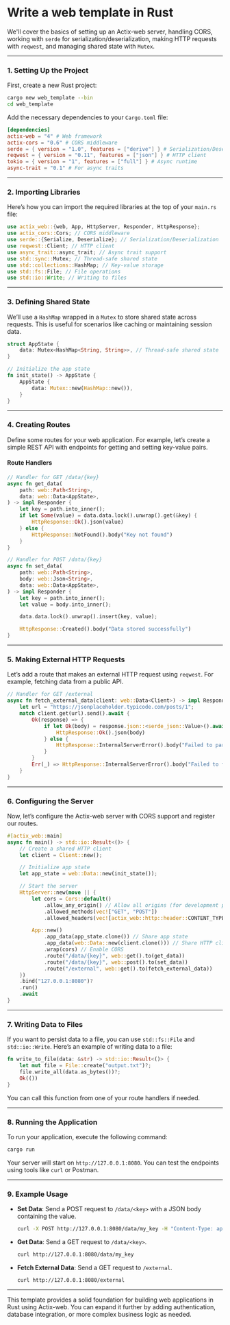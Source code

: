 # Write a web template in Rust

We'll cover the basics of setting up an Actix-web server, handling CORS, working with `serde` for serialization/deserialization, making HTTP requests with `reqwest`, and managing shared state with `Mutex`.

---

### **1. Setting Up the Project**

First, create a new Rust project:

```bash
cargo new web_template --bin
cd web_template
```

Add the necessary dependencies to your `Cargo.toml` file:

```toml
[dependencies]
actix-web = "4" # Web framework
actix-cors = "0.6" # CORS middleware
serde = { version = "1.0", features = ["derive"] } # Serialization/Deserialization
reqwest = { version = "0.11", features = ["json"] } # HTTP client
tokio = { version = "1", features = ["full"] } # Async runtime
async-trait = "0.1" # For async traits
```

---

### **2. Importing Libraries**

Here’s how you can import the required libraries at the top of your `main.rs` file:

```rust
use actix_web::{web, App, HttpServer, Responder, HttpResponse};
use actix_cors::Cors; // CORS middleware
use serde::{Serialize, Deserialize}; // Serialization/Deserialization
use reqwest::Client; // HTTP client
use async_trait::async_trait; // Async trait support
use std::sync::Mutex; // Thread-safe shared state
use std::collections::HashMap; // Key-value storage
use std::fs::File; // File operations
use std::io::Write; // Writing to files
```

---

### **3. Defining Shared State**

We’ll use a `HashMap` wrapped in a `Mutex` to store shared state across requests. This is useful for scenarios like caching or maintaining session data.

```rust
struct AppState {
    data: Mutex<HashMap<String, String>>, // Thread-safe shared state
}

// Initialize the app state
fn init_state() -> AppState {
    AppState {
        data: Mutex::new(HashMap::new()),
    }
}
```

---

### **4. Creating Routes**

Define some routes for your web application. For example, let’s create a simple REST API with endpoints for getting and setting key-value pairs.

#### **Route Handlers**

```rust
// Handler for GET /data/{key}
async fn get_data(
    path: web::Path<String>,
    data: web::Data<AppState>,
) -> impl Responder {
    let key = path.into_inner();
    if let Some(value) = data.data.lock().unwrap().get(&key) {
        HttpResponse::Ok().json(value)
    } else {
        HttpResponse::NotFound().body("Key not found")
    }
}

// Handler for POST /data/{key}
async fn set_data(
    path: web::Path<String>,
    body: web::Json<String>,
    data: web::Data<AppState>,
) -> impl Responder {
    let key = path.into_inner();
    let value = body.into_inner();

    data.data.lock().unwrap().insert(key, value);

    HttpResponse::Created().body("Data stored successfully")
}
```

---

### **5. Making External HTTP Requests**

Let’s add a route that makes an external HTTP request using `reqwest`. For example, fetching data from a public API.

```rust
// Handler for GET /external
async fn fetch_external_data(client: web::Data<Client>) -> impl Responder {
    let url = "https://jsonplaceholder.typicode.com/posts/1";
    match client.get(url).send().await {
        Ok(response) => {
            if let Ok(body) = response.json::<serde_json::Value>().await {
                HttpResponse::Ok().json(body)
            } else {
                HttpResponse::InternalServerError().body("Failed to parse response")
            }
        }
        Err(_) => HttpResponse::InternalServerError().body("Failed to fetch data"),
    }
}
```

---

### **6. Configuring the Server**

Now, let’s configure the Actix-web server with CORS support and register our routes.

```rust
#[actix_web::main]
async fn main() -> std::io::Result<()> {
    // Create a shared HTTP client
    let client = Client::new();

    // Initialize app state
    let app_state = web::Data::new(init_state());

    // Start the server
    HttpServer::new(move || {
        let cors = Cors::default()
            .allow_any_origin() // Allow all origins (for development purposes)
            .allowed_methods(vec!["GET", "POST"])
            .allowed_headers(vec![actix_web::http::header::CONTENT_TYPE]);

        App::new()
            .app_data(app_state.clone()) // Share app state
            .app_data(web::Data::new(client.clone())) // Share HTTP client
            .wrap(cors) // Enable CORS
            .route("/data/{key}", web::get().to(get_data))
            .route("/data/{key}", web::post().to(set_data))
            .route("/external", web::get().to(fetch_external_data))
    })
    .bind("127.0.0.1:8080")?
    .run()
    .await
}
```

---

### **7. Writing Data to Files**

If you want to persist data to a file, you can use `std::fs::File` and `std::io::Write`. Here’s an example of writing data to a file:

```rust
fn write_to_file(data: &str) -> std::io::Result<()> {
    let mut file = File::create("output.txt")?;
    file.write_all(data.as_bytes())?;
    Ok(())
}
```

You can call this function from one of your route handlers if needed.

---

### **8. Running the Application**

To run your application, execute the following command:

```bash
cargo run
```

Your server will start on `http://127.0.0.1:8080`. You can test the endpoints using tools like `curl` or Postman.

---

### **9. Example Usage**

- **Set Data**: Send a POST request to `/data/<key>` with a JSON body containing the value.
  ```bash
  curl -X POST http://127.0.0.1:8080/data/my_key -H "Content-Type: application/json" -d '"my_value"'
  ```

- **Get Data**: Send a GET request to `/data/<key>`.
  ```bash
  curl http://127.0.0.1:8080/data/my_key
  ```

- **Fetch External Data**: Send a GET request to `/external`.
  ```bash
  curl http://127.0.0.1:8080/external
  ```

---

This template provides a solid foundation for building web applications in Rust using Actix-web. You can expand it further by adding authentication, database integration, or more complex business logic as needed.
